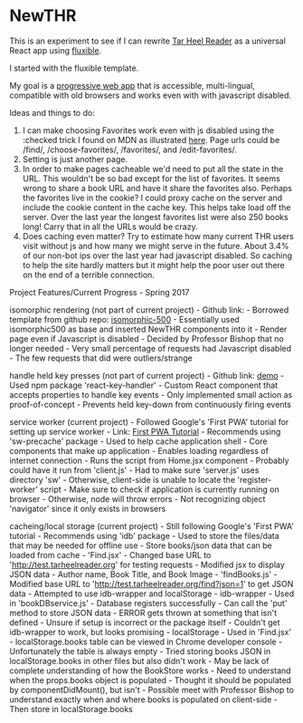 # NewTHR

This is an experiment to see if I can rewrite [Tar Heel Reader](http://tarheelreader.org) as a universal React app using [fluxible](http://fluxible.io/).

I started with the fluxible template.

My goal is a [progressive web app](https://developers.google.com/web/progressive-web-apps/) that is accessible, multi-lingual, compatible with old browsers and works even with with javascript disabled.

Ideas and things to do:

1. I can make choosing Favorites work even with js disabled using the :checked trick I found on MDN as illustrated [here](https://codepen.io/gbishop-1471544451/pen/jARbvd). Page urls could be /find/, /choose-favorites/, /favorites/, and /edit-favorites/.
2. Setting is just another page.
3. In order to make pages cacheable we'd need to put all the state in the URL. This wouldn't be so bad except for the list of favorites. It seems wrong to share a book URL and have it share the favorites also. Perhaps the favorites live in the cookie? I could proxy cache on the server and include the cookie content in the cache key. This helps take load off the server. Over the last year the longest favorites list were also 250 books long! Carry that in all the URLs would be crazy. 
4. Does caching even matter? Try to estimate how many current THR users visit without js and how many we might serve in the future. About 3.4% of our non-bot ips over the last year had javascript disabled. So caching to help the site hardly matters but it might help the poor user out there on the end of a terrible connection.

Project Features/Current Progress - Spring 2017

isomorphic rendering (not part of current project)
	- Github link: 
	- Borrowed template from github repo: [isomorphic-500](https://github.com/wuTims/tarheel-reader)
		- Essentially used isomorphic500 as base and inserted NewTHR components into it
	- Render page even if Javascript is disabled
	- Decided by Professor Bishop that no longer needed
		- Very small percentage of requests had Javascript disabled
			- The few requests that did were outliers/strange	


handle held key presses (not part of current project)
	- Github link: [demo](https://github.com/wuTims/tarheel-reader/blob/master/src/components/About.jsx)
	- Used npm package 'react-key-handler'
	- Custom React component that accepts properties to handle key events
	- Only implemented small action as proof-of-concept 
	- Prevents held key-down from continuously firing events


service worker (current project)
	- Followed Google's 'First PWA' tutorial for setting up service worker
		- Link: [First PWA Tutorial](https://codelabs.developers.google.com/codelabs/your-first-pwapp/)
		- Recommends using 'sw-precache' package
	- Used to help cache application shell
		- Core components that make up application
		- Enables loading regardless of internet connection
	- Runs the script from Home.jsx component
		- Probably could have it run from 'client.js'
	- Had to make sure 'server.js' uses directory 'sw'
		- Otherwise, client-side is unable to locate the 'register-worker' script
	- Make sure to check if application is currently running on browser
		- Otherwise, node will throw errors
			- Not recognizing object 'navigator' since it only exists in browsers



cacheing/local storage (current project)
	- Still following Google's 'First PWA' tutorial
		- Recommends using 'idb' package
	- Used to store the files/data that may be needed for offline use
		- Store books/json data that can be loaded from cache
	- 'Find.jsx'
		- Changed base URL to 'http://test.tarheelreader.org' for testing requests
		- Modified jsx to display JSON data
			- Author name, Book Title, and Book Image
	- 'findBooks.js'
		- Modified base URL to 'http://test.tarheelreader.org/find?json=1' to get JSON data
	- Attempted to use idb-wrapper and localStorage
		- idb-wrapper
			- Used in 'bookDBservice.js'
			- Database registers successfully 
			- Can call the 'put' method to store JSON data
			- ERROR gets thrown at something that isn't defined
				- Unsure if setup is incorrect or the package itself
			- Couldn't get idb-wrapper to work, but looks promising
		- localStorage
			- Used in 'Find.jsx'
			- localStorage.books table can be viewed in Chrome developer console
			- Unfortunately the table is always empty
				- Tried storing books JSON in localStorage.books in other files but also didn't work
			- May be lack of complete understanding of how the BookStore works
				- Need to understand when the props.books object is populated 
				- Thought it should be populated by componentDidMount(), but isn't
				- Possible meet with Professor Bishop to understand exactly when and where books is populated on client-side
					- Then store in localStorage.books
